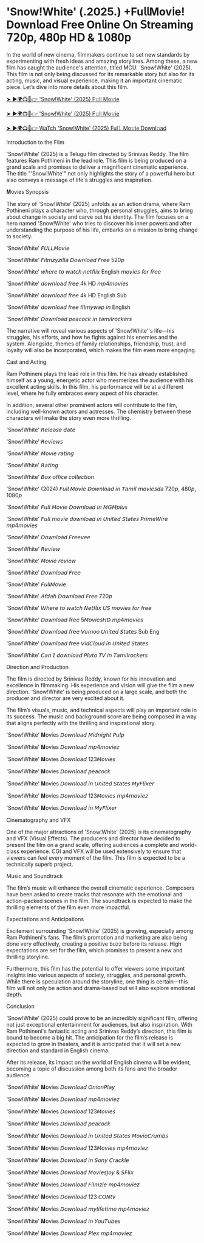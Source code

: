 # 'Snow!White' (.2025.) +Fu𝗅𝗅Mov𝗂e! Down𝗅oad Fre𝖾 On𝗅ine 𝖮n 𝖲tream𝗂ng 𝟩𝟤𝟢𝗉, 𝟦𝟪𝟢𝗉 𝖧𝖣 & 𝟣𝟢𝟪𝟢𝗉

In the world of new cinema, filmmakers continue to set new standards by experimenting with fresh ideas and amazing storylines. Among these, a new film has caught the audience's attention, titled MCU: 'Snow!White' (2025). This film is not only being discussed for its remarkable story but also for its acting, music, and visual experience, making it an important cinematic piece. Let’s dive into more details about this film.

﻿[➤ ►🌍📺📱👉 'Snow!White' (2025) F𝚞ll Mo𝚟ie﻿](https://t.co/WyZMCMgfYy)

﻿[➤ ►🌍📺📱👉 'Snow!White' (2025) F𝚞ll Mo𝚟ie﻿](https://t.co/WyZMCMgfYy)

﻿[➤ ►🌍📺📱👉 WaTch 'Snow!White' (2025) Ful𝚕 Mo𝚟ie Downl𝚘ad﻿](https://t.co/WyZMCMgfYy)

Introduction to the Film

'Snow!White' (2025) is a Telugu film directed by Srinivas Reddy. The film features Ram Pothineni in the lead role. This film is being produced on a grand scale and promises to deliver a magnificent cinematic experience. The title "'Snow!White'" not only highlights the story of a powerful hero but also conveys a message of life's struggles and inspiration.

𝐌ovies Synopsis

The story of 'Snow!White' (2025) unfolds as an action drama, where Ram Pothineni plays a character who, through personal struggles, aims to bring about change in society and carve out his identity. The film focuses on a hero named 'Snow!White' who tries to discover his inner powers and after understanding the purpose of his life, embarks on a mission to bring change to society.

'Snow!White' 𝘍𝘜𝘓𝘓𝘔𝘰𝘷𝘪𝘦

'Snow!White' 𝘍𝘪𝘭𝘮𝘻𝘺𝘻𝘪𝘭𝘭𝘢 𝘋𝘰𝘸𝘯𝘭𝘰𝘢𝘥 𝘍𝘳𝘦𝘦 520𝘱

'Snow!White' 𝘸𝘩𝘦𝘳𝘦 𝘵𝘰 𝘸𝘢𝘵𝘤𝘩 𝘯𝘦𝘵𝘧𝘭𝘪𝘹 English 𝘮𝘰𝘷𝘪𝘦𝘴 𝘧𝘰𝘳 𝘧𝘳𝘦𝘦

'Snow!White' 𝘥𝘰𝘸𝘯𝘭𝘰𝘢𝘥 𝘧𝘳𝘦𝘦 4k HD 𝘮𝘱4𝘮𝘰𝘷𝘪𝘦𝘴

'Snow!White' 𝘥𝘰𝘸𝘯𝘭𝘰𝘢𝘥 𝘧𝘳𝘦𝘦 4k HD English Sub

'Snow!White' 𝘥𝘰𝘸𝘯𝘭𝘰𝘢𝘥 𝘧𝘳𝘦𝘦 𝘧𝘪𝘭𝘮𝘺𝘸𝘢𝘱 𝘪𝘯 English

'Snow!White' 𝘋𝘰𝘸𝘯𝘭𝘰𝘢𝘥 𝘱𝘦𝘢𝘤𝘰𝘤𝘬 𝘪𝘯 𝘵𝘢𝘮𝘪𝘭𝘳𝘰𝘤𝘬𝘦𝘳𝘴

The narrative will reveal various aspects of 'Snow!White''s life—his struggles, his efforts, and how he fights against his enemies and the system. Alongside, themes of family relationships, friendship, trust, and loyalty will also be incorporated, which makes the film even more engaging.

Cast and Acting

Ram Pothineni plays the lead role in this film. He has already established himself as a young, energetic actor who mesmerizes the audience with his excellent acting skills. In this film, his performance will be at a different level, where he fully embraces every aspect of his character.

In addition, several other prominent actors will contribute to the film, including well-known actors and actresses. The chemistry between these characters will make the story even more thrilling.

'Snow!White' 𝘙𝘦𝘭𝘦𝘢𝘴𝘦 𝘥𝘢𝘵𝘦

'Snow!White' 𝘙𝘦𝘷𝘪𝘦𝘸𝘴

'Snow!White' 𝘔𝘰𝘷𝘪𝘦 𝘳𝘢𝘵𝘪𝘯𝘨

'Snow!White' 𝘙𝘢𝘵𝘪𝘯𝘨

'Snow!White' 𝘉𝘰𝘹 𝘰𝘧𝘧𝘪𝘤𝘦 𝘤𝘰𝘭𝘭𝘦𝘤𝘵𝘪𝘰𝘯

'Snow!White' (2024) 𝘍𝘶𝘭𝘭 𝘔𝘰𝘷𝘪𝘦 𝘋𝘰𝘸𝘯𝘭𝘰𝘢𝘥 𝘪𝘯 𝘛𝘢𝘮𝘪𝘭 𝘮𝘰𝘷𝘪𝘦𝘴𝘥𝘢 720𝘱, 480𝘱, 1080𝘱

'Snow!White' 𝘍𝘶𝘭𝘭 𝘔𝘰𝘷𝘪𝘦 𝘋𝘰𝘸𝘯𝘭𝘰𝘢𝘥 𝘪𝘯 𝘔𝘎𝘔𝘱𝘭𝘶𝘴

'Snow!White' 𝘍𝘶𝘭𝘭 𝘮𝘰𝘷𝘪𝘦 𝘥𝘰𝘸𝘯𝘭𝘰𝘢𝘥 𝘪𝘯 𝘜𝘯𝘪𝘵𝘦𝘥 𝘚𝘵𝘢𝘵𝘦𝘴 𝘗𝘳𝘪𝘮𝘦𝘞𝘪𝘳𝘦 𝘮𝘱4𝘮𝘰𝘷𝘪𝘦𝘴

'Snow!White' 𝘋𝘰𝘸𝘯𝘭𝘰𝘢𝘥 𝘍𝘳𝘦𝘦𝘷𝘦𝘦

'Snow!White' 𝘙𝘦𝘷𝘪𝘦𝘸

'Snow!White' 𝘔𝘰𝘷𝘪𝘦 𝘳𝘦𝘷𝘪𝘦𝘸

'Snow!White' 𝘋𝘰𝘸𝘯𝘭𝘰𝘢𝘥 𝘍𝘳𝘦𝘦

'Snow!White' 𝘍𝘶𝘭𝘭𝘔𝘰𝘷𝘪𝘦

'Snow!White' 𝘈𝘧𝘥𝘢𝘩 𝘋𝘰𝘸𝘯𝘭𝘰𝘢𝘥 𝘍𝘳𝘦𝘦 720𝘱

'Snow!White' 𝘞𝘩𝘦𝘳𝘦 𝘵𝘰 𝘸𝘢𝘵𝘤𝘩 𝘕𝘦𝘵𝘧𝘭𝘪𝘹 𝘜𝘚 𝘮𝘰𝘷𝘪𝘦𝘴 𝘧𝘰𝘳 𝘧𝘳𝘦𝘦

'Snow!White' 𝘋𝘰𝘸𝘯𝘭𝘰𝘢𝘥 𝘧𝘳𝘦𝘦 5𝘔𝘰𝘷𝘪𝘦𝘴𝘏𝘋 𝘮𝘱4𝘮𝘰𝘷𝘪𝘦𝘴

'Snow!White' 𝘋𝘰𝘸𝘯𝘭𝘰𝘢𝘥 𝘧𝘳𝘦𝘦 𝘝𝘶𝘮𝘰𝘰 𝘜𝘯𝘪𝘵𝘦𝘥 𝘚𝘵𝘢𝘵𝘦𝘴 Sub Eng

'Snow!White' 𝘋𝘰𝘸𝘯𝘭𝘰𝘢𝘥 𝘧𝘳𝘦𝘦 𝘝𝘪𝘥𝘊𝘭𝘰𝘶𝘥 𝘪𝘯 𝘜𝘯𝘪𝘵𝘦𝘥 𝘚𝘵𝘢𝘵𝘦𝘴

'Snow!White' 𝘊𝘢𝘯 𝘐 𝘥𝘰𝘸𝘯𝘭𝘰𝘢𝘥 𝘗𝘭𝘶𝘵𝘰 𝘛𝘝 𝘪𝘯 𝘛𝘢𝘮𝘪𝘭𝘳𝘰𝘤𝘬𝘦𝘳𝘴

Direction and Production

The film is directed by Srinivas Reddy, known for his innovation and excellence in filmmaking. His experience and vision will give the film a new direction. 'Snow!White' is being produced on a large scale, and both the producer and director are very excited about it.

The film’s visuals, music, and technical aspects will play an important role in its success. The music and background score are being composed in a way that aligns perfectly with the thrilling and inspirational story.

'Snow!White' 𝐌ovies 𝘋𝘰𝘸𝘯𝘭𝘰𝘢𝘥 𝘔𝘪𝘥𝘯𝘪𝘨𝘩𝘵 𝘗𝘶𝘭𝘱

'Snow!White' 𝐌ovies 𝘋𝘰𝘸𝘯𝘭𝘰𝘢𝘥 𝘮𝘱4𝘮𝘰𝘷𝘪𝘦𝘻

'Snow!White' 𝐌ovies 𝘋𝘰𝘸𝘯𝘭𝘰𝘢𝘥 123𝘔𝘰𝘷𝘪𝘦𝘴

'Snow!White' 𝐌ovies 𝘋𝘰𝘸𝘯𝘭𝘰𝘢𝘥 𝘱𝘦𝘢𝘤𝘰𝘤𝘬

'Snow!White' 𝐌ovies 𝘋𝘰𝘸𝘯𝘭𝘰𝘢𝘥 𝘪𝘯 𝘜𝘯𝘪𝘵𝘦𝘥 𝘚𝘵𝘢𝘵𝘦𝘴 𝘔𝘺𝘍𝘭𝘪𝘹𝘦𝘳

'Snow!White' 𝐌ovies 𝘋𝘰𝘸𝘯𝘭𝘰𝘢𝘥 123𝘔𝘰𝘷𝘪𝘦𝘴 𝘮𝘱4𝘮𝘰𝘷𝘪𝘦𝘻

'Snow!White' 𝐌ovies 𝘋𝘰𝘸𝘯𝘭𝘰𝘢𝘥 𝘪𝘯 𝘔𝘺𝘍𝘭𝘪𝘹𝘦𝘳

Cinematography and VFX

One of the major attractions of 'Snow!White' (2025) is its cinematography and VFX (Visual Effects). The producers and director have decided to present the film on a grand scale, offering audiences a complete and world-class experience. CGI and VFX will be used extensively to ensure that viewers can feel every moment of the film. This film is expected to be a technically superb project.

Music and Soundtrack

The film’s music will enhance the overall cinematic experience. Composers have been asked to create tracks that resonate with the emotional and action-packed scenes in the film. The soundtrack is expected to make the thrilling elements of the film even more impactful.

Expectations and Anticipations

Excitement surrounding 'Snow!White' (2025) is growing, especially among Ram Pothineni's fans. The film’s promotion and marketing are also being done very effectively, creating a positive buzz before its release. High expectations are set for the film, which promises to present a new and thrilling storyline.

Furthermore, this film has the potential to offer viewers some important insights into various aspects of society, struggles, and personal growth. While there is speculation around the storyline, one thing is certain—this film will not only be action and drama-based but will also explore emotional depth.

Conclusion

'Snow!White' (2025) could prove to be an incredibly significant film, offering not just exceptional entertainment for audiences, but also inspiration. With Ram Pothineni's fantastic acting and Srinivas Reddy’s direction, this film is bound to become a big hit. The anticipation for the film’s release is expected to grow in theaters, and it is anticipated that it will set a new direction and standard in English cinema.

After its release, its impact on the world of English cinema will be evident, becoming a topic of discussion among both its fans and the broader audience.

'Snow!White' 𝐌ovies 𝘋𝘰𝘸𝘯𝘭𝘰𝘢𝘥 𝘖𝘯𝘪𝘰𝘯𝘗𝘭𝘢𝘺

'Snow!White' 𝐌ovies 𝘋𝘰𝘸𝘯𝘭𝘰𝘢𝘥 𝘮𝘱4𝘮𝘰𝘷𝘪𝘦𝘻

'Snow!White' 𝐌ovies 𝘋𝘰𝘸𝘯𝘭𝘰𝘢𝘥 123𝘔𝘰𝘷𝘪𝘦𝘴

'Snow!White' 𝐌ovies 𝘋𝘰𝘸𝘯𝘭𝘰𝘢𝘥 𝘱𝘦𝘢𝘤𝘰𝘤𝘬

'Snow!White' 𝐌ovies 𝘋𝘰𝘸𝘯𝘭𝘰𝘢𝘥 𝘪𝘯 𝘜𝘯𝘪𝘵𝘦𝘥 𝘚𝘵𝘢𝘵𝘦𝘴 𝘔𝘰𝘷𝘪𝘦𝘊𝘳𝘶𝘮𝘣𝘴

'Snow!White' 𝐌ovies 𝘋𝘰𝘸𝘯𝘭𝘰𝘢𝘥 123𝘔𝘰𝘷𝘪𝘦𝘴 𝘮𝘱4𝘮𝘰𝘷𝘪𝘦𝘻

'Snow!White' 𝐌ovies 𝘋𝘰𝘸𝘯𝘭𝘰𝘢𝘥 𝘪𝘯 𝘚𝘰𝘯𝘺 𝘊𝘳𝘢𝘤𝘬𝘭𝘦

'Snow!White' 𝐌ovies 𝘋𝘰𝘸𝘯𝘭𝘰𝘢𝘥 𝘔𝘰𝘷𝘪𝘦𝘴𝘑𝘰𝘺 & 𝘚𝘍𝘭𝘪𝘹

'Snow!White' 𝐌ovies 𝘋𝘰𝘸𝘯𝘭𝘰𝘢𝘥 𝘍𝘪𝘭𝘮𝘻𝘪𝘦 𝘮𝘱4𝘮𝘰𝘷𝘪𝘦𝘻

'Snow!White' 𝐌ovies 𝘋𝘰𝘸𝘯𝘭𝘰𝘢𝘥 123 𝘊𝘖𝘕𝘵𝘷

'Snow!White' 𝐌ovies 𝘋𝘰𝘸𝘯𝘭𝘰𝘢𝘥 𝘮𝘺𝘭𝘪𝘧𝘦𝘵𝘪𝘮𝘦 𝘮𝘱4𝘮𝘰𝘷𝘪𝘦𝘻

'Snow!White' 𝐌ovies 𝘋𝘰𝘸𝘯𝘭𝘰𝘢𝘥 𝘪𝘯 𝘠𝘰𝘶𝘛𝘶𝘣𝘦𝘴

'Snow!White' 𝐌ovies 𝘋𝘰𝘸𝘯𝘭𝘰𝘢𝘥 𝘗𝘭𝘦𝘹 𝘮𝘱4𝘮𝘰𝘷𝘪𝘦𝘻
